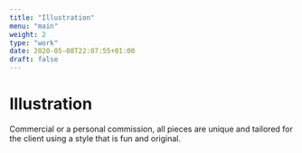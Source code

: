 ```yaml
---
title: "Illustration"
menu: "main"
weight: 2
type: "work"
date: 2020-05-08T22:07:55+01:00
draft: false
---
```


# Illustration

Commercial or a personal commission, all pieces are unique and tailored for the client using a style that is fun and original.